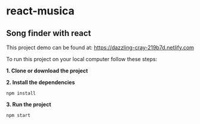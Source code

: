 # react-musica
Song finder with react
---

This project demo can be found at:
https://dazzling-cray-219b7d.netlify.com

To run this project on your local computer follow these steps:

**1. Clone or download the project**

**2. Install the dependencies**
```
npm install
```

**3. Run the project**
```
npm start
```

